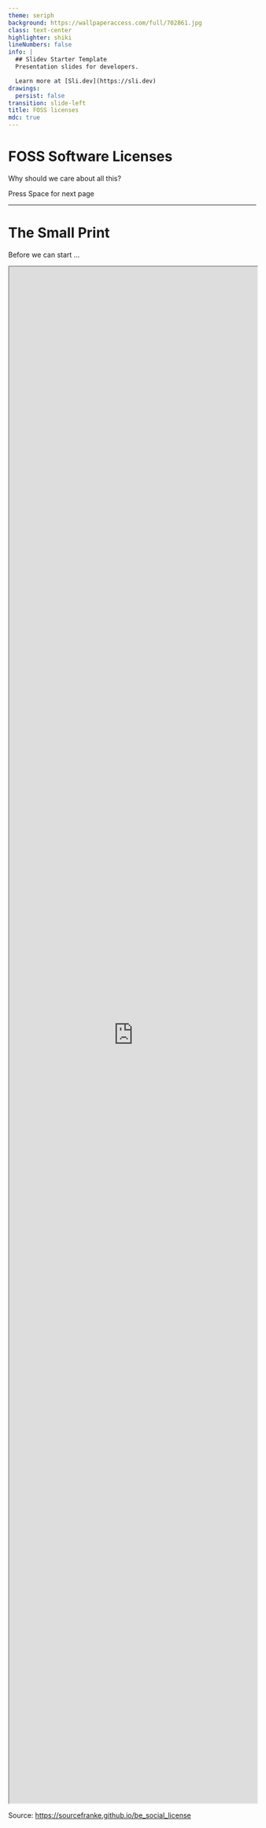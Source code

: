 ```yaml
---
theme: seriph
background: https://wallpaperaccess.com/full/702861.jpg
class: text-center
highlighter: shiki
lineNumbers: false
info: |
  ## Slidev Starter Template
  Presentation slides for developers.

  Learn more at [Sli.dev](https://sli.dev)
drawings:
  persist: false
transition: slide-left
title: FOSS licenses
mdc: true
---
```


# FOSS Software Licenses

Why should we care about all this?

<div class="pt-12">
  <span @click="$slidev.nav.next" class="px-2 py-1 rounded cursor-pointer" hover="bg-white bg-opacity-10">
    Press Space for next page <carbon:arrow-right class="inline"/>
  </span>
</div>


---

# The Small Print

Before we can start ...

<iframe style="width: 100%; height: 80%"
    src="https://sourcefranke.github.io/be_social_license/license.txt">
</iframe>

Source: https://sourcefranke.github.io/be_social_license
